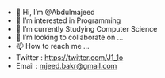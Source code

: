- 👋 Hi, I’m @Abdulmajeed
- 👀 I’m interested in Programming
- 🌱 I’m currently Studying Computer Science
- 💞️ I’m looking to collaborate on ...
- 📫 How to reach me ...
- Twitter : https://twitter.com/J1_1o
- Email : mjeed.bakr@gmail.com

<!---
Ji-do/Ji-do is a ✨ special ✨ repository because its `README.md` (this file) appears on your GitHub profile.
You can click the Preview link to take a look at your changes.
--->
